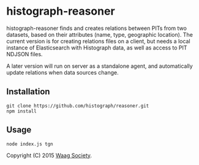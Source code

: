 # histograph-reasoner

histograph-reasoner finds and creates relations between PITs from two datasets, based on their attributes (name, type, geographic location). The current version is for creating relations files on a client, but needs a local instance of Elasticsearch with Histograph data, as well as access to PIT NDJSON files.

A later version will run on server as a standalone agent, and automatically update relations when data sources change.

## Installation

    git clone https://github.com/histograph/reasoner.git
    npm install

## Usage

    node index.js tgn
    
Copyright (C) 2015 [Waag Society](http://waag.org).

